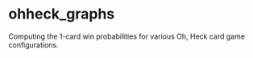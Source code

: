 # ohheck_graphs
Computing the 1-card win probabilities for various Oh, Heck card game configurations.
